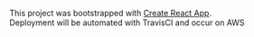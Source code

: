 This project was bootstrapped with [Create React App](https://github.com/facebook/create-react-app).  
Deployment will be automated with TravisCI and occur on AWS  
